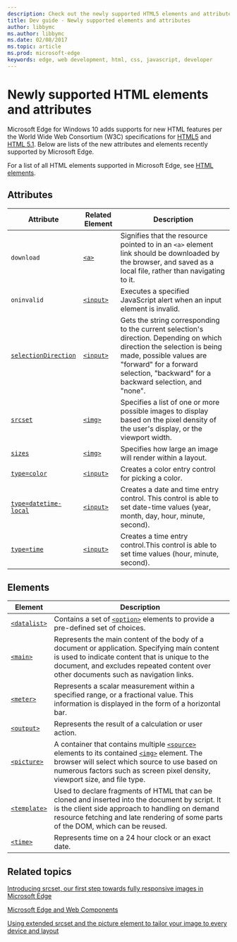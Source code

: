 ---description: Check out the newly supported HTML5 elements and attributes for Edge.
title: Dev guide - Newly supported elements and attributes
author: libbymc
ms.author: libbymc
ms.date: 02/08/2017
ms.topic: article
ms.prod: microsoft-edge
keywords: edge, web development, html, css, javascript, developer
---# Newly supported HTML elements and attributesMicrosoft Edge for Windows 10 adds supports for new HTML features per the World Wide Web Consortium (W3C) specifications for [HTML5](http://go.microsoft.com/fwlink/p/?LinkId=203771) and [HTML 5.1](http://go.microsoft.com/fwlink/p/?LinkId=506795). Below are lists of the new attributes and elements recently supported by Microsoft Edge. For a list of all HTML elements supported in Microsoft Edge, see [HTML elements](https://developer.microsoft.com/en-us/microsoft-edge/platform/documentation/apireference/htmlelements/).## Attributes| Attribute     | Related Element | Description | |---------------|-----------------|-----------------|`download` | [`<a>`](https://msdn.microsoft.com/en-us/library/ms535173(v=vs.85).aspx) | Signifies that the resource pointed to in an ``<a>`` element link should be downloaded by the browser, and saved as a local file, rather than navigating to it. |`oninvalid`| [`<input>`](https://msdn.microsoft.com/en-us/library/ms535260(v=vs.85).aspx) | Executes a specified JavaScript alert when an input element is invalid.|[`selectionDirection`](https://msdn.microsoft.com/library/mt587085) | [`<input>`](https://msdn.microsoft.com/en-us/library/ms535260(v=vs.85).aspx) |  Gets the string corresponding to the current selection's direction. Depending on which direction the selection is being made, possible values are "forward" for a forward selection, "backward" for a backward selection, and "none". | [`srcset`](https://msdn.microsoft.com/library/dn955124(v=vs.85).aspx) | [`<img>`](https://msdn.microsoft.com/en-us/library/ms535259(v=vs.85).aspx) | Specifies a list of one or more possible images to display based on the pixel density of the user's display, or the viewport width. |[`sizes`](https://msdn.microsoft.com/library/mt599604(v=vs.85).aspx) | [`<img>`](https://msdn.microsoft.com/en-us/library/ms535259(v=vs.85).aspx) | Specifies how large an image will render within a layout.  |[`type=color`](https://msdn.microsoft.com/en-us/library/mt668927(v=vs.85).aspx) | [`<input>`](https://msdn.microsoft.com/en-us/library/ms535260(v=vs.85).aspx) | Creates a color entry control for picking a color. | [`type=datetime-local`](https://msdn.microsoft.com/library/mt584200(v=vs.85)) | [`<input>`](https://msdn.microsoft.com/en-us/library/ms535260(v=vs.85).aspx) | Creates a date and time entry control. This control is able to set date-time values (year, month, day, hour, minute, second). | [`type=time`](https://msdn.microsoft.com/library/mt584201(v=vs.85).aspx) | [`<input>`](https://msdn.microsoft.com/en-us/library/ms535260(v=vs.85).aspx) | Creates a time entry control.This control is able to set time values (hour, minute, second). | ## Elements| Element  | Description | |-------------|-----------------|[`<datalist>`](https://msdn.microsoft.com/library/hh772925(v=vs.85).aspx) | Contains a set of [``<option>``](https://msdn.microsoft.com/en-us/library/ms535877(v=vs.85).aspx) elements to provide a pre-defined set of choices. |[`<main>`](https://msdn.microsoft.com/library/mt634542(v=vs.85).aspx) | Represents the main content of the body of a document or application. Specifying main content is used to indicate content that is unique to the document, and excludes repeated content over other documents such as navigation links.[`<meter>`](https://msdn.microsoft.com/library/mt573149(v=vs.85).aspx) | Represents a scalar measurement within a specified range, or a fractional value. This information is displayed in the form of a horizontal bar.  |[`<output>`](https://msdn.microsoft.com/en-us/library/mt732268(v=vs.85).aspx) | Represents the result of a calculation or user action. [`<picture>`](https://msdn.microsoft.com/library/mt574001(v=vs.85).aspx) | A container that contains multiple [``<source>``](https://msdn.microsoft.com/en-us/library/mt574269(v=vs.85).aspx) elements to its contained [``<img>``](https://msdn.microsoft.com/en-us/library/ms535259(v=vs.85).aspx) element. The browser will select which source to use based on numerous factors such as screen pixel density, viewport size, and file type.  | [`<template>`](https://msdn.microsoft.com/library/mt586693(v=vs.85).aspx) | Used to declare fragments of HTML that can be cloned and inserted into the document by script. It is the client side approach to handling on demand resource fetching and late rendering of some parts of the DOM, which can be reused. |[`<time>`](https://msdn.microsoft.com/en-us/library/mt706248(v=vs.85).aspx) |Represents time on a 24 hour clock or an exact date. ## Related topics[Introducing srcset, our first step towards fully responsive images in Microsoft Edge](http://go.microsoft.com/fwlink/p/?LinkId=617030)[Microsoft Edge and Web Components](https://blogs.windows.com/msedgedev/2015/07/15/microsoft-edge-and-web-components/)[Using extended srcset and the picture element to tailor your image to every device and layout](https://blogs.windows.com/msedgedev/2015/10/07/using-extended-srcset-and-the-picture-element-to-tailor-your-image-to-every-device-and-layout/)